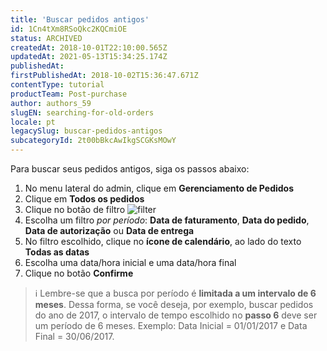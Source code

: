 ```yaml
---
title: 'Buscar pedidos antigos'
id: 1Cn4tXm8RSoQkc2KQCmiOE
status: ARCHIVED
createdAt: 2018-10-01T22:10:00.565Z
updatedAt: 2021-05-13T15:34:25.174Z
publishedAt: 
firstPublishedAt: 2018-10-02T15:36:47.671Z
contentType: tutorial
productTeam: Post-purchase
author: authors_59
slugEN: searching-for-old-orders
locale: pt
legacySlug: buscar-pedidos-antigos
subcategoryId: 2t00bBkcAwIkgSCGKsMOwY
---
```


Para buscar seus pedidos antigos, siga os passos abaixo:

1. No menu lateral do admin, clique em __Gerenciamento de Pedidos__
2. Clique em __Todos os pedidos__
3. Clique no botão de filtro ![filter](//images.ctfassets.net/alneenqid6w5/1TVmDkKRDOe88o8oqqYMqu/e20881562b722c81f062efe4f2015101/filter.png)
4. Escolha um filtro *por período*: __Data de faturamento__, __Data do pedido__, __Data de autorização__ ou **Data de entrega**
5. No filtro escolhido, clique no __ícone de calendário__, ao lado do texto __Todas as datas__
6. Escolha uma data/hora inicial e uma data/hora final
7. Clique no botão __Confirme__

>ℹ️ Lembre-se que a busca por período é **limitada a um intervalo de 6 meses**. Dessa forma, se você deseja, por exemplo, buscar pedidos do ano de 2017, o intervalo de tempo escolhido no **passo 6** deve ser um período de 6 meses. Exemplo: Data Inicial = 01/01/2017 e Data Final = 30/06/2017.
